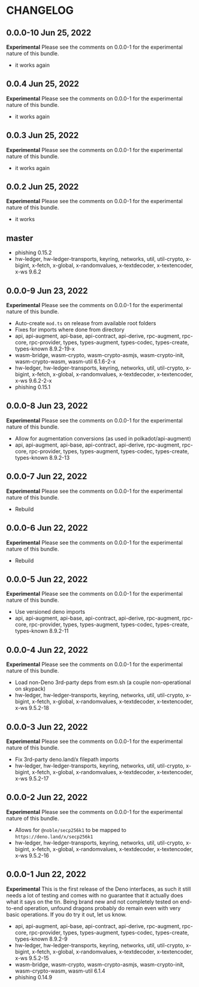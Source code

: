 # CHANGELOG

## 0.0.0-10 Jun 25, 2022

**Experimental** Please see the comments on 0.0.0-1 for the experimental nature of this bundle.

- it works again

## 0.0.4 Jun 25, 2022

**Experimental** Please see the comments on 0.0.0-1 for the experimental nature of this bundle.

- it works again

## 0.0.3 Jun 25, 2022

**Experimental** Please see the comments on 0.0.0-1 for the experimental nature of this bundle.

- it works again

## 0.0.2 Jun 25, 2022

**Experimental** Please see the comments on 0.0.0-1 for the experimental nature of this bundle.

- it works

## master

- phishing 0.15.2
- hw-ledger, hw-ledger-transports, keyring, networks, util, util-crypto, x-bigint, x-fetch, x-global, x-randomvalues, x-textdecoder, x-textencoder, x-ws 9.6.2

## 0.0.0-9 Jun 23, 2022

**Experimental** Please see the comments on 0.0.0-1 for the experimental nature of this bundle.

- Auto-create `mod.ts` on release from available root folders
- Fixes for imports where done from directory
- api, api-augment, api-base, api-contract, api-derive, rpc-augment, rpc-core, rpc-provider, types, types-augment, types-codec, types-create, types-known 8.9.2-19-x
- wasm-bridge, wasm-crypto, wasm-crypto-asmjs, wasm-crypto-init, wasm-crypto-wasm, wasm-util 6.1.6-2-x
- hw-ledger, hw-ledger-transports, keyring, networks, util, util-crypto, x-bigint, x-fetch, x-global, x-randomvalues, x-textdecoder, x-textencoder, x-ws 9.6.2-2-x
- phishing 0.15.1


## 0.0.0-8 Jun 23, 2022

**Experimental** Please see the comments on 0.0.0-1 for the experimental nature of this bundle.

- Allow for augmentation conversions (as used in polkadot/api-augment)
- api, api-augment, api-base, api-contract, api-derive, rpc-augment, rpc-core, rpc-provider, types, types-augment, types-codec, types-create, types-known 8.9.2-13


## 0.0.0-7 Jun 22, 2022

**Experimental** Please see the comments on 0.0.0-1 for the experimental nature of this bundle.

- Rebuild


## 0.0.0-6 Jun 22, 2022

**Experimental** Please see the comments on 0.0.0-1 for the experimental nature of this bundle.

- Rebuild


## 0.0.0-5 Jun 22, 2022

**Experimental** Please see the comments on 0.0.0-1 for the experimental nature of this bundle.

- Use versioned deno imports
- api, api-augment, api-base, api-contract, api-derive, rpc-augment, rpc-core, rpc-provider, types, types-augment, types-codec, types-create, types-known 8.9.2-11


## 0.0.0-4 Jun 22, 2022

**Experimental** Please see the comments on 0.0.0-1 for the experimental nature of this bundle.

- Load non-Deno 3rd-party deps from esm.sh (a couple non-operational on skypack)
- hw-ledger, hw-ledger-transports, keyring, networks, util, util-crypto, x-bigint, x-fetch, x-global, x-randomvalues, x-textdecoder, x-textencoder, x-ws 9.5.2-18


## 0.0.0-3 Jun 22, 2022

**Experimental** Please see the comments on 0.0.0-1 for the experimental nature of this bundle.

- Fix 3rd-party deno.land/x filepath imports
- hw-ledger, hw-ledger-transports, keyring, networks, util, util-crypto, x-bigint, x-fetch, x-global, x-randomvalues, x-textdecoder, x-textencoder, x-ws 9.5.2-17


## 0.0.0-2 Jun 22, 2022

**Experimental** Please see the comments on 0.0.0-1 for the experimental nature of this bundle.

- Allows for `@noble/secp256k1` to be mapped to `https://deno.land/x/secp256k1`
- hw-ledger, hw-ledger-transports, keyring, networks, util, util-crypto, x-bigint, x-fetch, x-global, x-randomvalues, x-textdecoder, x-textencoder, x-ws 9.5.2-16


## 0.0.0-1 Jun 22, 2022

**Experimental** This is the first release of the Deno interfaces, as such it still needs a lot of testing and comes with no guarantee that it actually does what it says on the tin. Being brand new and not completely tested on end-to-end operation, unfound dragons probably do remain even with very basic operations. If you do try it out, let us know.

- api, api-augment, api-base, api-contract, api-derive, rpc-augment, rpc-core, rpc-provider, types, types-augment, types-codec, types-create, types-known 8.9.2-9
- hw-ledger, hw-ledger-transports, keyring, networks, util, util-crypto, x-bigint, x-fetch, x-global, x-randomvalues, x-textdecoder, x-textencoder, x-ws 9.5.2-15
- wasm-bridge, wasm-crypto, wasm-crypto-asmjs, wasm-crypto-init, wasm-crypto-wasm, wasm-util 6.1.4
- phishing 0.14.9
